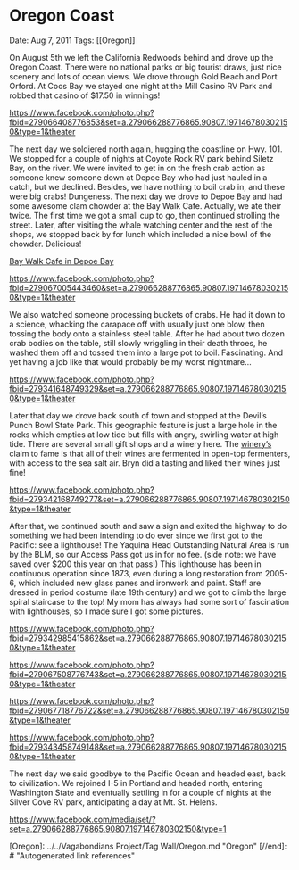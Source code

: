 # Oregon Coast

Date: Aug 7, 2011
Tags: [[Oregon]]

On August 5th we left the California Redwoods behind and drove up the Oregon Coast. There were no national parks or big tourist draws, just nice scenery and lots of ocean views. We drove through Gold Beach and Port Orford. At Coos Bay we stayed one night at the Mill Casino RV Park and robbed that casino of $17.50 in winnings!

https://www.facebook.com/photo.php?fbid=279066408776853&set=a.279066288776865.90807.197146780302150&type=1&theater

The next day we soldiered north again, hugging the coastline on Hwy. 101. We stopped for a couple of nights at Coyote Rock RV park behind Siletz Bay, on the river. We were invited to get in on the fresh crab action as someone knew someone down at Depoe Bay who had just hauled in a catch, but we declined. Besides, we have nothing to boil crab in, and these were big crabs! Dungeness. The next day we drove to Depoe Bay and had some awesome clam chowder at the Bay Walk Cafe. Actually, we ate their twice. The first time we got a small cup to go, then continued strolling the street. Later, after visiting the whale watching center and the rest of the shops, we stopped back by for lunch which included a nice bowl of the chowder. Delicious!

[Bay Walk Cafe in Depoe Bay](https://youtu.be/TPXupV23zL8)

https://www.facebook.com/photo.php?fbid=279067005443460&set=a.279066288776865.90807.197146780302150&type=1&theater

We also watched someone processing buckets of crabs. He had it down to a science, whacking the carapace off with usually just one blow, then tossing the body onto a stainless steel table. After he had about two dozen crab bodies on the table, still slowly wriggling in their death throes, he washed them off and tossed them into a large pot to boil. Fascinating. And yet having a job like that would probably be my worst nightmare…

https://www.facebook.com/photo.php?fbid=279341648749329&set=a.279066288776865.90807.197146780302150&type=1&theater

Later that day we drove back south of town and stopped at the Devil’s Punch Bowl State Park. This geographic feature is just a large hole in the rocks which empties at low tide but fills with angry, swirling water at high tide. There are several small gift shops and a winery here. The [winery’s](https://www.dutchmanwinery.com/index.html) claim to fame is that all of their wines are fermented in open-top fermenters, with access to the sea salt air. Bryn did a tasting and liked their wines just fine!

https://www.facebook.com/photo.php?fbid=279342168749277&set=a.279066288776865.90807.197146780302150&type=1&theater

After that, we continued south and saw a sign and exited the highway to do something we had been intending to do ever since we first got to the Pacific: see a lighthouse! The Yaquina Head Outstanding Natural Area is run by the BLM, so our Access Pass got us in for no fee. (side note: we have saved over $200 this year on that pass!) This lighthouse has been in continuous operation since 1873, even during a long restoration from 2005-6, which included new glass panes and ironwork and paint. Staff are dressed in period costume (late 19th century) and we got to climb the large spiral staircase to the top! My mom has always had some sort of fascination with lighthouses, so I made sure I got some pictures.

https://www.facebook.com/photo.php?fbid=279342985415862&set=a.279066288776865.90807.197146780302150&type=1&theater

https://www.facebook.com/photo.php?fbid=279067508776743&set=a.279066288776865.90807.197146780302150&type=1&theater

https://www.facebook.com/photo.php?fbid=279067718776722&set=a.279066288776865.90807.197146780302150&type=1&theater

https://www.facebook.com/photo.php?fbid=279343458749148&set=a.279066288776865.90807.197146780302150&type=1&theater

The next day we said goodbye to the Pacific Ocean and headed east, back to civilization. We rejoined I-5 in Portland and headed north, entering Washington State and eventually settling in for a couple of nights at the Silver Cove RV park, anticipating a day at Mt. St. Helens.

https://www.facebook.com/media/set/?set=a.279066288776865.90807.197146780302150&type=1

[//begin]: # "Autogenerated link references for markdown compatibility"
[Oregon]: ../../Vagabondians Project/Tag Wall/Oregon.md "Oregon"
[//end]: # "Autogenerated link references"
